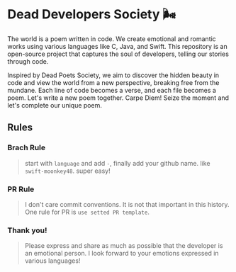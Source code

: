 # Dead Developers Society 🌬️

The world is a poem written in code. We create emotional and romantic works using various languages like C, Java, and Swift. This repository is an open-source project that captures the soul of developers, telling our stories through code.

Inspired by Dead Poets Society, we aim to discover the hidden beauty in code and view the world from a new perspective, breaking free from the mundane. Each line of code becomes a verse, and each file becomes a poem. Let's write a new poem together. Carpe Diem! Seize the moment and let's complete our unique poem.

## Rules

### Brach Rule

> start with `language` and add `-`, finally add your github name. like `swift-moonkey48`. super easy!

### PR Rule

> I don't care commit conventions. It is not that important in this history. 
> One rule for PR is `use setted PR template`. 


### Thank you!

> Please express and share as much as possible that the developer is an emotional person. I look forward to your emotions expressed in various languages!


